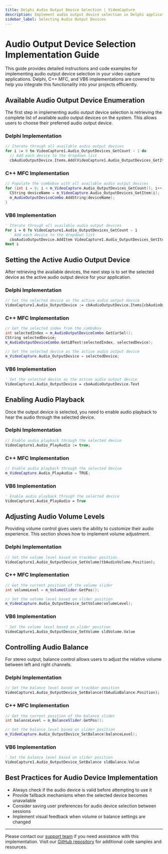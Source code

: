 ```yaml
---
title: Delphi Audio Output Device Selection | VideoCapture
description: Implement audio output device selection in Delphi applications with this complete guide. Learn volume control, balance adjustment, and proper device configuration with practical code examples for Delphi, C++ MFC, and VB6 developers.
sidebar_label: Selecting Audio Output Devices
---
```


# Audio Output Device Selection Implementation Guide

This guide provides detailed instructions and code examples for implementing audio output device selection in your video capture applications. Delphi, C++ MFC, and VB6 implementations are covered to help you integrate this functionality into your projects efficiently.

## Available Audio Output Device Enumeration

The first step in implementing audio output device selection is retrieving the complete list of available audio output devices on the system. This allows users to choose their preferred audio output device.

### Delphi Implementation

```pascal
// Iterate through all available audio output devices
for i := 0 to VideoCapture1.Audio_OutputDevices_GetCount - 1 do
  // Add each device to the dropdown list
  cbAudioOutputDevice.Items.Add(VideoCapture1.Audio_OutputDevices_GetItem(i));
```

### C++ MFC Implementation

```cpp
// Populate the combobox with all available audio output devices
for (int i = 0; i < m_VideoCapture.Audio_OutputDevices_GetCount(); i++) {
  CString deviceName = m_VideoCapture.Audio_OutputDevices_GetItem(i);
  m_AudioOutputDeviceCombo.AddString(deviceName);
}
```

### VB6 Implementation

```vb
' Iterate through all available audio output devices
For i = 0 To VideoCapture1.Audio_OutputDevices_GetCount - 1
  ' Add each device to the dropdown list
  cboAudioOutputDevice.AddItem VideoCapture1.Audio_OutputDevices_GetItem(i)
Next i
```

## Setting the Active Audio Output Device

After retrieving the available devices, the next step is to set the selected device as the active audio output device for your application.

### Delphi Implementation

```pascal
// Set the selected device as the active audio output device
VideoCapture1.Audio_OutputDevice := cbAudioOutputDevice.Items[cbAudioOutputDevice.ItemIndex];
```

### C++ MFC Implementation

```cpp
// Get the selected index from the combobox
int selectedIndex = m_AudioOutputDeviceCombo.GetCurSel();
CString selectedDevice;
m_AudioOutputDeviceCombo.GetLBText(selectedIndex, selectedDevice);

// Set the selected device as the active audio output device
m_VideoCapture.Audio_OutputDevice = selectedDevice;
```

### VB6 Implementation

```vb
' Set the selected device as the active audio output device
VideoCapture1.Audio_OutputDevice = cboAudioOutputDevice.Text
```

## Enabling Audio Playback

Once the output device is selected, you need to enable audio playback to hear the audio through the selected device.

### Delphi Implementation

```pascal
// Enable audio playback through the selected device
VideoCapture1.Audio_PlayAudio := true;
```

### C++ MFC Implementation

```cpp
// Enable audio playback through the selected device
m_VideoCapture.Audio_PlayAudio = TRUE;
```

### VB6 Implementation

```vb
' Enable audio playback through the selected device
VideoCapture1.Audio_PlayAudio = True
```

## Adjusting Audio Volume Levels

Providing volume control gives users the ability to customize their audio experience. This section shows how to implement volume adjustment.

### Delphi Implementation

```pascal
// Set the volume level based on trackbar position
VideoCapture1.Audio_OutputDevice_SetVolume(tbAudioVolume.Position);
```

### C++ MFC Implementation

```cpp
// Get the current position of the volume slider
int volumeLevel = m_VolumeSlider.GetPos();

// Set the volume level based on slider position
m_VideoCapture.Audio_OutputDevice_SetVolume(volumeLevel);
```

### VB6 Implementation

```vb
' Set the volume level based on slider position
VideoCapture1.Audio_OutputDevice_SetVolume sldVolume.Value
```

## Controlling Audio Balance

For stereo output, balance control allows users to adjust the relative volume between left and right channels.

### Delphi Implementation  

```pascal
// Set the balance level based on trackbar position
VideoCapture1.Audio_OutputDevice_SetBalance(tbAudioBalance.Position);
```
  
### C++ MFC Implementation

```cpp
// Get the current position of the balance slider
int balanceLevel = m_BalanceSlider.GetPos();

// Set the balance level based on slider position
m_VideoCapture.Audio_OutputDevice_SetBalance(balanceLevel);
```

### VB6 Implementation

```vb
' Set the balance level based on slider position
VideoCapture1.Audio_OutputDevice_SetBalance sldBalance.Value
```

## Best Practices for Audio Device Implementation

- Always check if the audio device is valid before attempting to use it
- Provide fallback mechanisms when the selected device becomes unavailable
- Consider saving user preferences for audio device selection between sessions
- Implement visual feedback when volume or balance settings are changed

---

Please contact our [support team](https://support.visioforge.com/) if you need assistance with this implementation. Visit our [GitHub repository](https://github.com/visioforge/) for additional code samples and resources.

